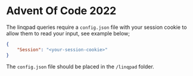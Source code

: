 # Advent Of Code 2022

The linqpad queries require a `config.json` file with your session cookie to allow them to read your input, see example below;

```json
{
    "Session": "<your-session-cookie>"
}
```

The `config.json` file should be placed in the `/linqpad` folder.
